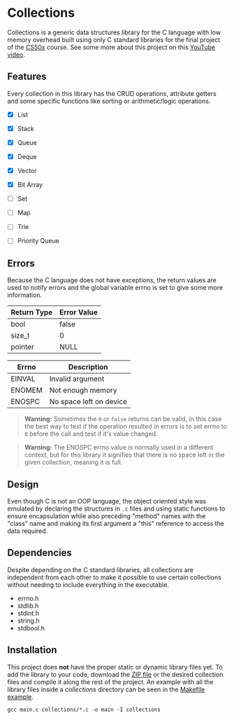 # Collections

Collections is a generic data structures library for the C language with low memory overhead built using only C standard libraries for the final project of the [CS50x](https://cs50.harvard.edu/x/) course. See some more about this project on this [YouTube video](https://www.youtube.com).


## Features

Every collection in this library has the CRUD operations, attribute getters and some specific functions like sorting or arithmetic/logic operations.

- [x] List
- [x] Stack
- [x] Queue
- [x] Deque
- [x] Vector
- [x] Bit Array
- [ ] Set
- [ ] Map
- [ ] Trie
- [ ] Priority Queue


## Errors

Because the C language does not have exceptions, the return values are used to notify errors and the global variable errno is set to give some more information.

| Return Type | Error Value |
| ----------- | ----------- |
| bool        | false       |
| size_t      | 0           |
| pointer     | NULL        |

| Errno  | Description             |
| ------ | ----------------------- |
| EINVAL | Invalid argument        |
| ENOMEM | Not enough memory       |
| ENOSPC | No space left on device |

> **Warning:** Sometimes the `0` or `false` returns can be valid, in this case the best way to test if the operation resulted in errors is to set errno to `0` before the call and test if it's value changed.

> **Warning:** The ENOSPC errno value is normally used in a different context, but for this library it signifies that there is no space left in the given collection, meaning it is full.


## Design

Even though C is not an OOP language, the object oriented style was emulated by declaring the structures in `.c` files and using static functions to ensure encapsulation while also preceding "method" names with the "class" name and making its first argument a "this" reference to access the data required.


## Dependencies

Despite depending on the C standard libraries, all collections are independent from each other to make it possible to use certain collections without needing to include everything in the executable.

- errno.h
- stdlib.h
- stdint.h
- string.h
- stdbool.h


## Installation

This project does **not** have the proper static or dynamic library files yet. To add the library to your code, download the [ZIP file](https://github.com/pedrolmcastro/collections/blob/main/collections.zip) or the desired collection files and compile it along the rest of the project. An example with all the library files inside a _collections_ directory can be seen in the [Makefile example](https://github.com/pedrolmcastro/collections/blob/main/examples/Makefile).

```
gcc main.c collections/*.c -o main -I collections
```
